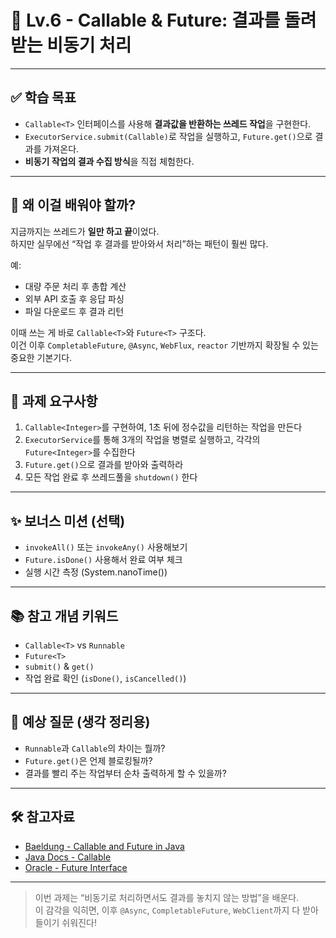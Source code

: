 # 🧵 Lv.6 - Callable & Future: 결과를 돌려받는 비동기 처리

---

## ✅ 학습 목표

- `Callable<T>` 인터페이스를 사용해 **결과값을 반환하는 쓰레드 작업**을 구현한다.
- `ExecutorService.submit(Callable)`로 작업을 실행하고, `Future.get()`으로 결과를 가져온다.
- **비동기 작업의 결과 수집 방식**을 직접 체험한다.

---

## 🤔 왜 이걸 배워야 할까?

지금까지는 쓰레드가 **일만 하고 끝**이었다.  
하지만 실무에선 “작업 후 결과를 받아와서 처리”하는 패턴이 훨씬 많다.

예:
- 대량 주문 처리 후 총합 계산
- 외부 API 호출 후 응답 파싱
- 파일 다운로드 후 결과 리턴

이때 쓰는 게 바로 `Callable<T>`와 `Future<T>` 구조다.  
이건 이후 `CompletableFuture`, `@Async`, `WebFlux`, `reactor` 기반까지 확장될 수 있는 중요한 기본기다.

---

## 📌 과제 요구사항

1. `Callable<Integer>`를 구현하여, 1초 뒤에 정수값을 리턴하는 작업을 만든다
2. `ExecutorService`를 통해 3개의 작업을 병렬로 실행하고, 각각의 `Future<Integer>`를 수집한다
3. `Future.get()`으로 결과를 받아와 출력하라
4. 모든 작업 완료 후 쓰레드풀을 `shutdown()` 한다

---

## ✨ 보너스 미션 (선택)

- `invokeAll()` 또는 `invokeAny()` 사용해보기
- `Future.isDone()` 사용해서 완료 여부 체크
- 실행 시간 측정 (System.nanoTime())

---

## 📚 참고 개념 키워드

- `Callable<T>` vs `Runnable`
- `Future<T>`
- `submit()` & `get()`
- 작업 완료 확인 (`isDone()`, `isCancelled()`)

---

## 💬 예상 질문 (생각 정리용)

- `Runnable`과 `Callable`의 차이는 뭘까?
- `Future.get()`은 언제 블로킹될까?
- 결과를 빨리 주는 작업부터 순차 출력하게 할 수 있을까?

---

## 🛠️ 참고자료

- [Baeldung - Callable and Future in Java](https://www.baeldung.com/java-callable-future)
- [Java Docs - Callable](https://docs.oracle.com/javase/8/docs/api/java/util/concurrent/Callable.html)
- [Oracle - Future Interface](https://docs.oracle.com/javase/8/docs/api/java/util/concurrent/Future.html)

---

> 이번 과제는 “비동기로 처리하면서도 결과를 놓치지 않는 방법”을 배운다.  
> 이 감각을 익히면, 이후 `@Async`, `CompletableFuture`, `WebClient`까지 다 받아들이기 쉬워진다!
